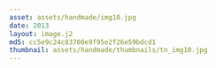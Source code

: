 ```yaml
---
asset: assets/handmade/img10.jpg
date: 2013
layout: image.j2
md5: cc5e9c24c83700e9f95e2f26e59bdcd1
thumbnail: assets/handmade/thumbnails/tn_img10.jpg
---
```



